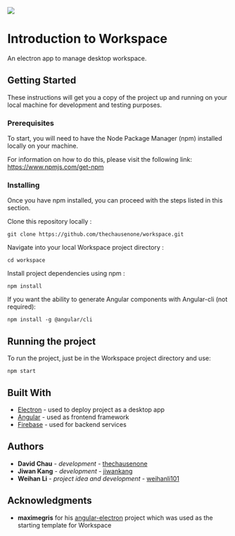 [![](https://github.com/thechausenone/workspace/wiki/images/logo-with-text.png)](https://github.com/thechausenone/workspace/wiki)

# Introduction to Workspace

An electron app to manage desktop workspace.

## Getting Started

These instructions will get you a copy of the project up and running on your local machine for development and testing purposes.

### Prerequisites

To start, you will need to have the Node Package Manager (npm) installed locally on your machine. 

For information on how to do this, please visit the following link: https://www.npmjs.com/get-npm 

### Installing

Once you have npm installed, you can proceed with the steps listed in this section.

Clone this repository locally :

```
git clone https://github.com/thechausenone/workspace.git
```

Navigate into your local Workspace project directory :

```
cd workspace
```

Install project dependencies using npm :

```
npm install
```

If you want the ability to generate Angular components with Angular-cli (not required):

```
npm install -g @angular/cli
```

## Running the project

To run the project, just be in the Workspace project directory and use:  

```
npm start
```

## Built With

* [Electron](https://electronjs.org/) - used to deploy project as a desktop app
* [Angular](https://angular.io/) - used as frontend framework
* [Firebase](https://firebase.google.com/) - used for backend services

## Authors

* **David Chau** - *development* - [thechausenone](https://github.com/thechausenone)
* **Jiwan Kang** - *development* - [jiwankang](https://github.com/jiwankang)
* **Weihan Li** - *project idea and development* - [weihanli101](https://github.com/weihanli101)

## Acknowledgments

* **maximegris** for his [angular-electron](https://github.com/maximegris/angular-electron) project which was used as the starting template for Workspace

